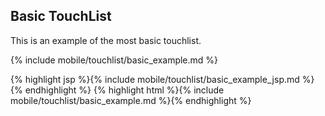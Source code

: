 <h2 class="section-subtitle">Basic TouchList  <span class='candidate'></span></h2>
<p>This is an example of the most basic touchlist.</p>	

{% include mobile/touchlist/basic_example.md %}

<div class="j-code">
	{% highlight jsp %}{% include mobile/touchlist/basic_example_jsp.md %}{% endhighlight %}
	{% highlight html %}{% include mobile/touchlist/basic_example.md %}{% endhighlight %}
</div>
